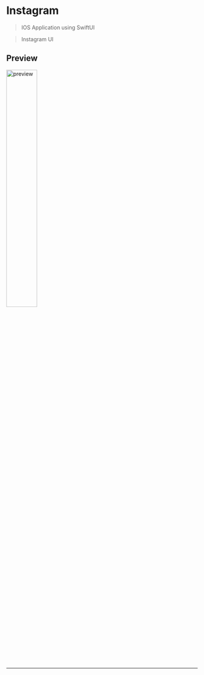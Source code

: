 # Instagram

> IOS Application using SwiftUI

> Instagram UI

## Preview

<img src="https://github.com/dyobi/app_swift_instagram/blob/main/PREVIEW.gif?raw=true" width="40%" title="preview" alt="preview">

---

